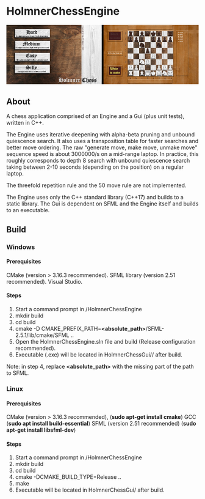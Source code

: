 # HolmnerChessEngine

![img](images/img.jpg)

## About
A chess application comprised of an Engine and a Gui (plus unit tests), written in C++.

The Engine uses iterative deepening with alpha-beta pruning and unbound quiescence search. It also uses a transposition table for faster searches and better move ordering. The raw "generate move, make move, unmake move" sequence speed is about 3000000/s on a mid-range laptop. In practice, this roughly corresponds to depth 8 search with unbound quiescence search taking between 2-10 seconds (depending on the position) on a regular laptop.

The threefold repetition rule and the 50 move rule are not implemented.

The Engine uses only the C++ standard library (C++17) and builds to a static library.
The Gui is dependent on SFML and the Engine itself and builds to an executable.

## Build

### Windows
#### Prerequisites
CMake (version > 3.16.3 recommended).
SFML library (version 2.51 recommended).
Visual Studio.

#### Steps
1. Start a command prompt in /HolmnerChessEngine
2. mkdir build
3. cd build
4. cmake -D CMAKE_PREFIX_PATH=**<absolute_path>**/SFML-2.5.1/lib/cmake/SFML ..
5. Open the HolmnerChessEngine.sln file and build (Release configuration recommended).
6. Executable (.exe) will be located in HolmnerChessGui/<configuration>/ after build.

Note: in step 4, replace **<absolute_path>** with the missing part of the path to SFML.

### Linux
#### Prerequisites
CMake (version > 3.16.3 recommended), (**sudo apt-get install cmake**)
GCC (**sudo apt install build-essential**)
SFML (version 2.51 recommended) (**sudo apt-get install libsfml-dev**)


#### Steps
1. Start a command prompt in /HolmnerChessEngine
2. mkdir build
3. cd build
4. cmake -DCMAKE_BUILD_TYPE=Release ..
5. make
6. Executable will be located in HolmnerChessGui/ after build.
